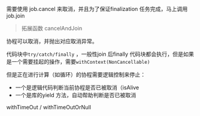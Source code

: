 需要使用 job.cancel 来取消，并且为了保证finalization 任务完成，马上调用 job.join  

> 拓展函数 cancelAndJoin



协程可以取消，并抛出对应取消异常。

代码块中`try/catch/finally` ，一般性join 后finally 代码块都会执行，但是如果是一个需要挂起的操作，需要`withContext(NonCancellable)`  

但是正在进行计算（如循环）的协程需要逻辑控制来停止：

- 一个是逻辑代码判断当前协程是否已被取消（isAlive
- 一个是库的yield 方法，自动帮助判断是否已被取消



withTimeOut  / withTimeOutOrNull

